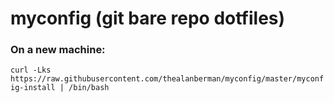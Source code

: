 # myconfig (git bare repo dotfiles)

### On a new machine:
`curl -Lks https://raw.githubusercontent.com/thealanberman/myconfig/master/myconfig-install | /bin/bash`
